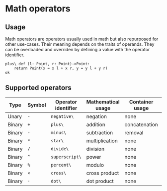# Math operators

## Usage
Math operators are operators usually used in math but also repurposed for other use-cases. Their meaning depends on the traits of operands. They can be overloaded and overriden by defining a value with the operator identifier.
```{.chakral caption="Example of redefining the '+' operator"}
plus\ def (l: Point, r: Point)->Point:
    return Point(x = x l + x r, y = y l + y r)
ok
```

## Supported operators

| Type   | Symbol | Operator identifier | Mathematical usage | Container usage | Bitwise usage |
| ------ | ------ | ------------------- | ------------------ | --------------- | ------------- |
| Unary | `-` | `negative\` | negation | none | negation |
| Binary | `+` | `plus\` | addition | concatenation | or |
| Binary | `-` | `minus\` | subtraction | removal | and not |
| Binary | `*` | `star\` | multiplication | none | and |
| Binary | `/` | `divide\` | division | none | none |
| Binary | `^` | `superscript\` | power | none | xor |
| Binary | `%` | `percent\` | modulo | none | none |
| Binary | `×` | `cross\` | cross product | none | none |
| Binary | `⋅` | `dot\` | dot product | none | none |